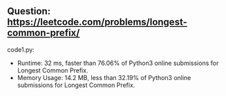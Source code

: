 ## Question: https://leetcode.com/problems/longest-common-prefix/

code1.py:
* Runtime: 32 ms, faster than 76.06% of Python3 online submissions for Longest Common Prefix.
* Memory Usage: 14.2 MB, less than 32.19% of Python3 online submissions for Longest Common Prefix.